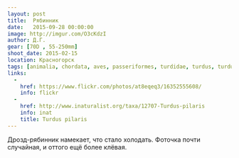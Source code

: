 ```yaml
---
layout: post
title:  Рябинник
date:   2015-09-28 00:00:00
image: http://imgur.com/O3cKdzI
author: Д.Г.
gear: [70D , 55-250mm]
shoot_date: 2015-02-15
location: Красногорск
tags: [animalia, chordata, aves, passeriformes, turdidae, turdus, turdus pilaris]
links:
  -
    href: https://www.flickr.com/photos/at8eqeq3/16352555608/
    info: flickr
  -
    href: http://www.inaturalist.org/taxa/12707-Turdus-pilaris
    info: inat
    title: Turdus pilaris
---
```


Дрозд-рябинник намекает, что стало холодать. Фоточка почти случайная, и оттого ещё более клёвая.

